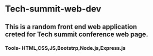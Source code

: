 # Tech-summit-web-dev
## This is a random front end web application creted for Tech summit conference web page.
### Tools- HTML,CSS,JS,Bootstrp,Node.js,Express.js

